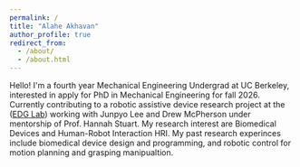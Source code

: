 ```yaml
---
permalink: /
title: "Alahe Akhavan"
author_profile: true
redirect_from: 
  - /about/
  - /about.html
---
```


Hello! I'm a fourth year Mechanical Engineering Undergrad at UC Berkeley, interested in apply for PhD in Mechanical Engineering for fall 2026. Currently contributing to a robotic assistive device research project at the ([EDG Lab](https://edg.berkeley.edu/)) working with Junpyo Lee and Drew McPherson under mentorship of Prof. Hannah Stuart. My research interest are Biomedical Devices and Human-Robot Interaction HRI. My past research experinces include biomedical device design and programming, and robotic control for motion planning and grasping manipualtion. 
